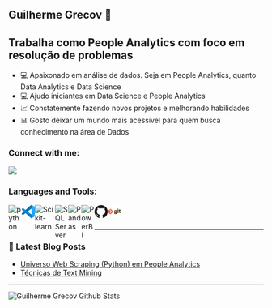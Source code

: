 ## Guilherme Grecov :rocket:

## Trabalha como People Analytics com foco em resolução de problemas

- 💻 Apaixonado em análise de dados. Seja em People Analytics, quanto Data Analytics e Data Science
- 💻 Ajudo iniciantes em Data Science e People Analytics 
- 📈 Constatemente fazendo novos projetos e melhorando habilidades 
- 📊 Gosto deixar um mundo mais acessível para quem busca conhecimento na área de Dados

### Connect with me:

[<img align="left"  width="22px" src="https://cdn.jsdelivr.net/npm/simple-icons@3.4.0/icons/linkedin.svg" />](https://www.linkedin.com/in/guilhermegrecov/)





<br />

### Languages and Tools:

<img align="left" alt="python" width="26px" src="https://cdn3.iconfinder.com/data/icons/logos-and-brands-adobe/512/267_Python-512.png" />

<img align="left" alt="visual studio code" width="26px" src="https://raw.githubusercontent.com/github/explore/80688e429a7d4ef2fca1e82350fe8e3517d3494d/topics/visual-studio-code/visual-studio-code.png" />

[<img align="left" alt="Scikit-learn" width="40px" src="https://upload.wikimedia.org/wikipedia/commons/0/05/Scikit_learn_logo_small.svg" />](https://scikit-learn.org/stable/)


<img align="left" alt="SQLServer" width="26px" src="https://img.icons8.com/color/2x/microsoft-sql-server.png" />

<img align="left" alt="Pandas" width="26px" src="https://cdn.jsdelivr.net/npm/simple-icons@3.4.0/icons/pandas.svg" />


<img align="left" alt="PowerBI" width="26px" src="https://cdn.jsdelivr.net/npm/simple-icons@3.4.0/icons/powerbi.svg" />


<img align="left" alt="GitHub" width="26px" src="https://raw.githubusercontent.com/github/explore/78df643247d429f6cc873026c0622819ad797942/topics/github/github.png" />

<img align="left" alt="Git" width="26px" src="https://raw.githubusercontent.com/github/explore/80688e429a7d4ef2fca1e82350fe8e3517d3494d/topics/git/git.png" />

<br />
<br />


---

### 📕 Latest Blog Posts

<!-- BLOG-POST-LIST:START -->
* [Universo Web Scraping (Python) em People Analytics](https://universosava.com.br/2022/02/01/universo-web-scraping-python-em-people-analytics/) 
* [Técnicas de Text Mining](https://www.linkedin.com/pulse/t%25C3%25A9cnicas-de-text-mining-guilherme-sales-grecov-/?trackingId=7YB3Dnj%2BRsGGQPsKwxm0Dw%3D%3D)



<!-- BLOG-POST-LIST:END -->

---

<img align="left" alt="Guilherme Grecov Github Stats" src="https://github-readme-stats.vercel.app/api?username=GuiGrecov&show_icons=true&hide_border=true" />

[linkedin]: https://www.linkedin.com/in/guilhermegrecov/
